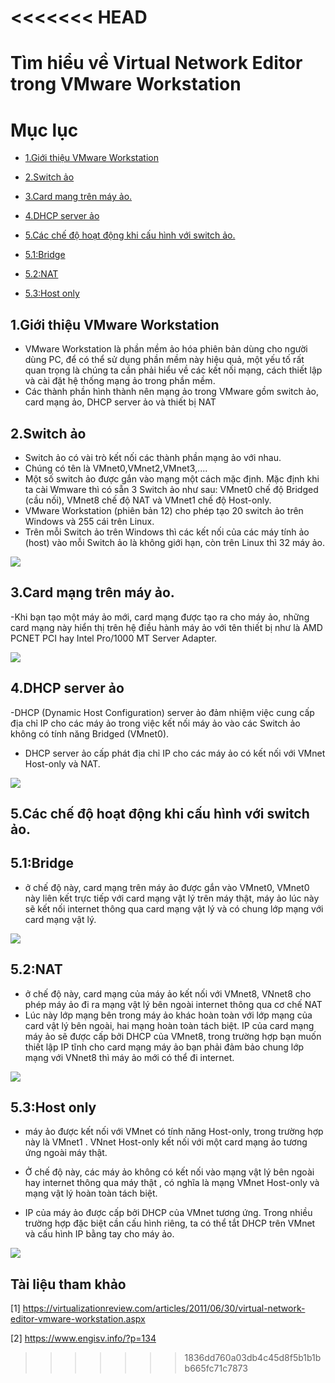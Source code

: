 <<<<<<< HEAD
﻿
=======

# **Tìm hiểu về Virtual Network Editor trong VMware Workstation**

# Mục lục

- [1.Giới thiệu VMware Workstation ](#1)

- [2.Switch ảo](#2)

- [3.Card mang trên máy ảo.](#3)

- [4.DHCP server ảo](#4)

- [5.Các chế độ hoạt động khi cấu hình với switch ảo.](#5)

- [5.1:Bridge](#5.1)

- [5.2:NAT](#5.2)

- [5.3:Host only](#5.3)

 <a name="1"><a>
 ## 1.Giới thiệu VMware Workstation
 
 - VMware Workstation là phần mềm ảo hóa phiên bản dùng cho người dùng PC, để có thể sử dụng phần mềm này  hiệu quả, một yếu tố rất quan     trọng là chúng ta cần phải hiểu về các kết nối mạng, cách thiết lập và cài đặt hệ thống mạng ảo trong phần mềm. 
 - Các thành phần hình thành nên mạng ảo trong VMware gồm switch ảo, card mạng ảo, DHCP server ảo và thiết bị NAT
 
  <a name="2"><a>
 ## 2.Switch ảo
 
 - Switch ảo có vài trò kết nối các thành phần mạng ảo với nhau.
 - Chúng có tên là VMnet0,VMnet2,VMnet3,....
 - Một số switch ảo được gắn vào mạng một cách mặc định. Mặc định khi ta cài Wmware thì có sẵn 3 Switch ảo như sau: VMnet0 chế độ Bridged (cầu nối), VMnet8 chế độ NAT và VMnet1 chế độ Host-only.
 - VMware Workstation (phiên bản 12) cho phép tạo 20 switch ảo trên Windows và 255 cái trên Linux.
 - Trên mỗi Switch ảo trên Windows thì các kết nối của các máy tính ảo (host) vào mỗi Switch ảo là không giới hạn, còn trên Linux thì 32      máy ảo.
 
 ![](https://www.engisv.info/wp-content/uploads/2013/08/dhcp.png)

 <a name="3"><a>
 ## 3.Card mạng trên máy ảo.
 
 -Khi bạn tạo một máy ảo mới, card mạng được tạo ra cho máy ảo, những card mạng này hiển thị trên hệ điều hành máy ảo với tên thiết bị như là AMD PCNET PCI hay Intel Pro/1000 MT Server Adapter. 
 
 ![](../image/i2.PNG)
 
  <a name="4"><a>
 ## 4.DHCP server ảo
 
 -DHCP (Dynamic Host Configuration) server ảo đảm nhiệm việc cung cấp địa chỉ IP cho các máy ảo trong việc kết nối máy ảo vào các Switch   ảo không có tính năng Bridged (VMnet0). 
 - DHCP  server ảo cấp phát địa chỉ IP cho các máy ảo có kết nối với VMnet Host-only và NAT.
 
 ![](https://public.bn.files.1drv.com/y4peG36U7NACYoQN4xNa8kzMrs8IddLfNfvz2UdSTJHHBVKTU6BKRxxPVSnC7Cnt7UDzHkpZl9UvMhrWB8MaIHD6TBOg8RN2pLx4VHjEWiBB5Ded_l0xtyg8fS79vVg2zNvM0ANMy-VYTPy3ZiWx1c_52xtzenIt-8Jo2eg2vG0wIkfsj028wsldL02rRoEvXBT/dhcp.png?psid=1&rdrts=245380895)
  
  <a name="5"><a>
 ## 5.Các chế độ hoạt động khi cấu hình với switch ảo.
 
  <a name="6.1"><a>
 ## 5.1:Bridge
 - ở chế độ này, card mạng trên máy ảo được gắn vào VMnet0, VMnet0 này liên kết trực tiếp với card mạng vật lý trên máy thật, máy ảo lúc này sẽ kết nối internet thông qua  card mạng vật lý và có chung lớp mạng với card mạng vật lý.
 
 ![](https://public.bn.files.1drv.com/y4pmQpFGGVCkpAgVP5xikkW15KWQpyONPf7l0O_itJWG4UbMKa18Nw9xRNfTnMn2XcSremXKZrfeXBtheLOFqEF31S94Dsq5EqGm_2kPGu5b76_-znzI3zx4xOTbmDK13ZNX9Lt32UUCGy7rAGnPN4ps5Hm-lbnrjXpdxnIS-Oxh2a2Ytu646yWmOApe3qHMUgI/briged.png?psid=1&rdrts=245380896)
 
  <a name="6.2"><a>
 ## 5.2:NAT
 
 - ở chế độ này, card mạng của máy ảo kết nối với VMnet8, VNnet8 cho phép máy ảo đi ra mạng vật lý bên ngoài internet thông qua cơ chế NAT
 - Lúc này lớp mạng bên trong máy ảo khác hoàn toàn với lớp mạng của card vật lý bên ngoài, hai mạng hoàn toàn tách biệt. IP của card mạng máy ảo sẽ được cấp bởi DHCP của VMnet8, trong trường hợp bạn muốn thiết lập IP tĩnh cho card mạng máy ảo bạn phải đảm bảo chung lớp mạng với VNnet8 thì máy ảo mới có thể đi internet.
 
  ![](https://public.bn.files.1drv.com/y4pYQJTxUDoHmUtDcRmE7WeQn95T_bhmWOwLBqM0BnTl8pqXumWY-xdWYptS0oyH7hi3V7AnuXUkKgAOicKdckGJjpc788DqRG5o8AlbyT2uPPXCF2asVSaknUQZLuj0xbEH1v31DI10r8ILkwWzKSvro5w_KKktEZVKg-bBNx9OJbF6sZjx3wS2n6IeU5AL31L/NAT.png?psid=1&rdrts=245380896)
  
  ## 5.3:Host only
  
  - máy ảo được kết nối với VMnet có tính năng Host-only, trong trường hợp này là VMnet1 . VNnet Host-only kết nối với  một card mạng ảo tương ứng ngoài máy thật. 
  
  - Ở chế độ này,  các máy ảo không có kết nối vào mạng vật lý bên ngoài hay internet thông qua máy thật , có nghĩa là mạng VMnet Host-only và mạng vật lý hoàn toàn tách biệt.
  - IP của máy ảo được cấp bởi DHCP của VMnet tương ứng. Trong nhiều trường hợp đặc biệt cần cấu hình riêng, ta có thể tắt DHCP trên VMnet và cấu hình IP bằng tay cho máy ảo.
  
  ![](https://public.bn.files.1drv.com/y4pARrdVqArJcswexFFTZnagid4g92WJjM5y3pMFc75l6xiz9A90y68P_WE7txbcy1p759lMgCiEGqEy-Cwvg9b3YBjuFqQQ2p9ZbUc_3_05g_VoiDnlZNPzaqsgkkkIqRPMblDsO5q7z6pniJ3La9DJTvZNqBlb7AtSNnatBRLnO4_5citGM9vLn9im5-30aHd/host-only.png?psid=1&rdrts=245380896)
 
 
 
 
 
 
 
 


## Tài liệu tham khảo

[1] https://virtualizationreview.com/articles/2011/06/30/virtual-network-editor-vmware-workstation.aspx

[2] https://www.engisv.info/?p=134







>>>>>>> 1836dd760a03db4c45d8f5b1b1bb665fc71c7873
